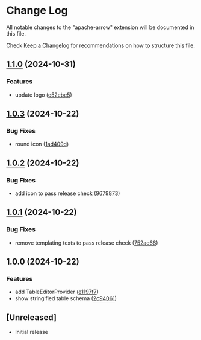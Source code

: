 # Change Log

All notable changes to the "apache-arrow" extension will be documented in this
file.

Check [Keep a Changelog](http://keepachangelog.com/) for recommendations on how
to structure this file.

## [1.1.0](https://github.com/seanwu1105/vscode-apache-arrow/compare/v1.0.3...v1.1.0) (2024-10-31)


### Features

* update logo ([e52ebe5](https://github.com/seanwu1105/vscode-apache-arrow/commit/e52ebe5c48f88131942285785805486a3f331e99))

## [1.0.3](https://github.com/seanwu1105/vscode-apache-arrow/compare/v1.0.2...v1.0.3) (2024-10-22)


### Bug Fixes

* round icon ([1ad409d](https://github.com/seanwu1105/vscode-apache-arrow/commit/1ad409d6c1080afbfb38961e7ba8dd7d71e93626))

## [1.0.2](https://github.com/seanwu1105/vscode-apache-arrow/compare/v1.0.1...v1.0.2) (2024-10-22)


### Bug Fixes

* add icon to pass release check ([9679873](https://github.com/seanwu1105/vscode-apache-arrow/commit/96798738c21a9539cf6baa29b8465567531365be))

## [1.0.1](https://github.com/seanwu1105/vscode-apache-arrow/compare/v1.0.0...v1.0.1) (2024-10-22)


### Bug Fixes

* remove templating texts to pass release check ([752ae66](https://github.com/seanwu1105/vscode-apache-arrow/commit/752ae664afb6c20e254be4943887a7c850b4a8ad))

## 1.0.0 (2024-10-22)


### Features

* add TableEditorProvider ([e1197f7](https://github.com/seanwu1105/vscode-apache-arrow/commit/e1197f7c9e75bd46f332ed2aec8c61e7d396ce43))
* show stringified table schema ([2c94061](https://github.com/seanwu1105/vscode-apache-arrow/commit/2c940613391bbecd1d0ceafde0d0513a2ea6b1c9))

## [Unreleased]

- Initial release
